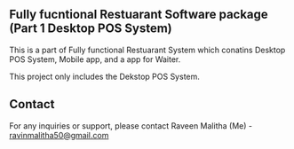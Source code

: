 ## Fully fucntional Restuarant Software package (Part 1 Desktop POS System)

This is a part of Fully functional Restuarant System which conatins Desktop POS System, Mobile app, and a app for Waiter.

This project only includes the Dekstop POS System.

## Contact
For any inquiries or support, please contact Raveen Malitha (Me) - ravinmalitha50@gmail.com
